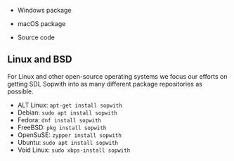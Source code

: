 
* Windows package

* macOS package

* Source code

## Linux and BSD

For Linux and other open-source operating systems we focus our efforts on
getting SDL Sopwith into as many different package repositories as
possible.

* ALT Linux: `apt-get install sopwith`
* Debian: `sudo apt install sopwith`
* Fedora: `dnf install sopwith`
* FreeBSD: `pkg install sopwith`
* OpenSuSE: `zypper install sopwith`
* Ubuntu: `sudo apt install sopwith`
* Void Linux: `sudo xbps-install sopwith`

